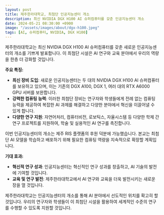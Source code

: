 ```yaml
---
layout: post
title: 제주한라대학교, 최첨단 인공지능센터 개소
description: 최신 NVIDIA DGX H100 AI 슈퍼컴퓨터를 갖춘 인공지능센터 개소
date: 2024-05-21 08:30:00 +0900
image: "/assets/images/about/dgx-h100.jpeg"
tags: [AI, 슈퍼컴퓨터, NVIDIA, DGX H100]
---
```


제주한라대학교는 최신 NVIDIA DGX H100 AI 슈퍼컴퓨터를 갖춘 새로운 인공지능센터의 개소를 기쁘게 발표합니다. 이 최첨단 시설은 AI 연구와 교육 분야에서 우리의 역량을 한층 더 강화할 것입니다.

**주요 특징:**

- **최신 장비 도입**: 새로운 인공지능센터는 두 대의 NVIDIA DGX H100 AI 슈퍼컴퓨터를 보유하고 있으며, 이는 기존의 DGX A100, DGX 1, 여러 대의 RTX A6000 GPU 서버를 보완합니다.
- **강력한 컴퓨팅 능력**: 이러한 최첨단 장비는 연구자와 학생들에게 전례 없는 컴퓨팅 능력을 제공하여 복잡한 AI 과제를 해결하고 다양한 분야에서 혁신을 이끌어낼 수 있게 합니다.
- **다양한 연구 지원**: 자연어처리, 컴퓨터비전, 로보틱스, 자율시스템 등 다양한 학제 간 연구 프로젝트를 지원하여, 학술 및 실용적인 AI 연구를 촉진합니다.

이번 인공지능센터의 개소는 제주 RIS 플랫폼의 후원 덕분에 가능했습니다. 본교는 최첨단 AI 모델을 학습하고 배포하기 위해 필요한 컴퓨팅 역량을 지속적으로 확장할 계획입니다.

**기대 효과:**

- **혁신적 연구 성과**: 인공지능센터는 혁신적인 연구 성과를 창출하고, AI 기술의 발전에 기여할 것입니다.
- **교육 및 연구 발전**: 제주한라대학교에서 AI 연구와 교육을 더욱 발전시키는 새로운 장을 열 것입니다.

제주한라대학교는 인공지능센터의 개소를 통해 AI 분야에서 선도적인 위치를 확고히 할 것입니다. 우리의 연구자와 학생들이 이 최첨단 시설을 활용하여 세계적인 수준의 연구를 수행할 수 있도록 지원할 것입니다.
